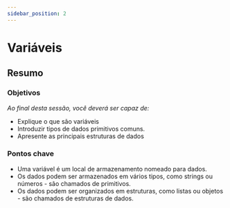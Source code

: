 ```yaml
---
sidebar_position: 2
---
```


# Variáveis

## Resumo

### Objetivos
*Ao final desta sessão, você deverá ser capaz de:*
* Explique o que são variáveis
* Introduzir tipos de dados primitivos comuns.
* Apresente as principais estruturas de dados

### Pontos chave
* Uma variável é um local de armazenamento nomeado para dados.
* Os dados podem ser armazenados em vários tipos, como strings ou números - são chamados de primitivos.
* Os dados podem ser organizados em estruturas, como listas ou objetos - são chamados de estruturas de dados.